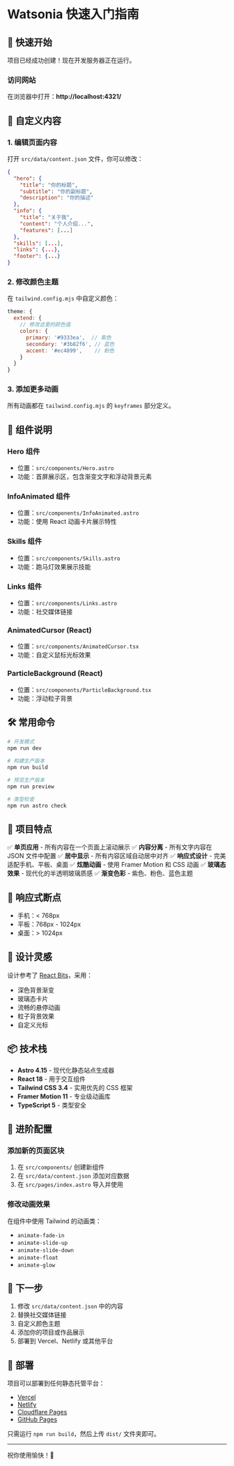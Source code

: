 # Watsonia 快速入门指南

## 🚀 快速开始

项目已经成功创建！现在开发服务器正在运行。

### 访问网站

在浏览器中打开：**http://localhost:4321/**

## 📝 自定义内容

### 1. 编辑页面内容

打开 `src/data/content.json` 文件，你可以修改：

```json
{
  "hero": {
    "title": "你的标题",
    "subtitle": "你的副标题",
    "description": "你的描述"
  },
  "info": {
    "title": "关于我",
    "content": "个人介绍...",
    "features": [...]
  },
  "skills": [...],
  "links": {...},
  "footer": {...}
}
```

### 2. 修改颜色主题

在 `tailwind.config.mjs` 中自定义颜色：

```javascript
theme: {
  extend: {
    // 修改这里的颜色值
    colors: {
      primary: '#9333ea',  // 紫色
      secondary: '#3b82f6', // 蓝色
      accent: '#ec4899',    // 粉色
    }
  }
}
```

### 3. 添加更多动画

所有动画都在 `tailwind.config.mjs` 的 `keyframes` 部分定义。

## 🎨 组件说明

### Hero 组件
- 位置：`src/components/Hero.astro`
- 功能：首屏展示区，包含渐变文字和浮动背景元素

### InfoAnimated 组件
- 位置：`src/components/InfoAnimated.astro`
- 功能：使用 React 动画卡片展示特性

### Skills 组件
- 位置：`src/components/Skills.astro`
- 功能：跑马灯效果展示技能

### Links 组件
- 位置：`src/components/Links.astro`
- 功能：社交媒体链接

### AnimatedCursor (React)
- 位置：`src/components/AnimatedCursor.tsx`
- 功能：自定义鼠标光标效果

### ParticleBackground (React)
- 位置：`src/components/ParticleBackground.tsx`
- 功能：浮动粒子背景

## 🛠️ 常用命令

```bash
# 开发模式
npm run dev

# 构建生产版本
npm run build

# 预览生产版本
npm run preview

# 类型检查
npm run astro check
```

## 🎯 项目特点

✅ **单页应用** - 所有内容在一个页面上滚动展示
✅ **内容分离** - 所有文字内容在 JSON 文件中配置
✅ **居中显示** - 所有内容区域自动居中对齐
✅ **响应式设计** - 完美适配手机、平板、桌面
✅ **炫酷动画** - 使用 Framer Motion 和 CSS 动画
✅ **玻璃态效果** - 现代化的半透明玻璃质感
✅ **渐变色彩** - 紫色、粉色、蓝色主题

## 📱 响应式断点

- 手机：< 768px
- 平板：768px - 1024px
- 桌面：> 1024px

## 🎨 设计灵感

设计参考了 [React Bits](https://www.reactbits.dev/)，采用：
- 深色背景渐变
- 玻璃态卡片
- 流畅的悬停动画
- 粒子背景效果
- 自定义光标

## 📦 技术栈

- **Astro 4.15** - 现代化静态站点生成器
- **React 18** - 用于交互组件
- **Tailwind CSS 3.4** - 实用优先的 CSS 框架
- **Framer Motion 11** - 专业级动画库
- **TypeScript 5** - 类型安全

## 🔧 进阶配置

### 添加新的页面区块

1. 在 `src/components/` 创建新组件
2. 在 `src/data/content.json` 添加对应数据
3. 在 `src/pages/index.astro` 导入并使用

### 修改动画效果

在组件中使用 Tailwind 的动画类：
- `animate-fade-in`
- `animate-slide-up`
- `animate-slide-down`
- `animate-float`
- `animate-glow`

## 🌟 下一步

1. 修改 `src/data/content.json` 中的内容
2. 替换社交媒体链接
3. 自定义颜色主题
4. 添加你的项目或作品展示
5. 部署到 Vercel、Netlify 或其他平台

## 🚀 部署

项目可以部署到任何静态托管平台：

- [Vercel](https://vercel.com/)
- [Netlify](https://www.netlify.com/)
- [Cloudflare Pages](https://pages.cloudflare.com/)
- [GitHub Pages](https://pages.github.com/)

只需运行 `npm run build`，然后上传 `dist/` 文件夹即可。

---

祝你使用愉快！🎉

